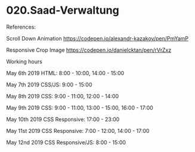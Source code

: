 # 020.Saad-Verwaltung


References:

Scroll Down Animation
https://codepen.io/alexandr-kazakov/pen/PmYamP

Responsive Crop Image
https://codepen.io/danielcktan/pen/rVrZxz



Working hours

May 6th 2019
	HTML: 8:00 - 10:00, 14:00 - 15:00

May 7th 2019
	CSS/JS: 9:00 - 15:00

May 8th 2019
	CSS: 9:00 - 11:00, 12:00 - 14:00
	
May 9th 2019
	CSS: 9:00 - 11:00, 13:00 - 15:00, 16:00 - 17:00

May 10th 2019
	CSS Responsive: 17:00 - 23:00

May 11st 2019
	CSS Responsive: 7:00 - 12:00, 14:00 - 17:00

May 12nd 2019
	CSS Responsive/JS: 8:00 - 15:00




